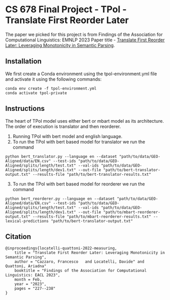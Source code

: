 # CS 678 Final Project - TPol - Translate First Reorder Later
The paper we picked for this project is from Findings of the Association for Computational Linguistics: EMNLP 2023 
Paper title - [Translate First Reorder Later: Leveraging Monotonicity in Semantic Parsing](https://arxiv.org/pdf/2210.04878.pdf).


## Installation
We first create a Conda environment using the tpol-environment.yml file and activate it using the following commands:
```
conda env create -f tpol-environment.yml
conda activate tpol-private
```

## Instructions

The heart of TPol model uses either bert or mbart model as its architecture. The order of execution is translator and then reorderer. 

1. Running TPol with bert model and english language.
2. To run the TPol with bert based model for translator we run the command 
```
python bert_translator.py --language en --dataset "path/to/data/GEO-Aligned/data/EN.csv" --test-ids "path/to/data/GEO-Aligned/splits/length/test.txt" --val-ids "path/to/data/GEO-Aligned/splits/length/dev1.txt" --out-file "path/to/bert-translator-output.txt" --results-file "path/to/bert-translator-results.txt"
```

3. To run the TPol with bert based model for reorderer we run the command 
```
python bert_reorderer.py --language en --dataset "path/to/data/GEO-Aligned/data/EN.csv" --test-ids "path/to/data/GEO-Aligned/splits/length/test.txt" --val-ids "path/to/data/GEO-Aligned/splits/length/dev1.txt" --out-file "path/to/mbart-reorderer-output.txt" --results-file "path/to/mbart-reorderer-results.txt" --lexical-predictions "path/to/bert-translator-output.txt"
```

## Citation
```
@inproceedings{locatelli-quattoni-2022-measuring,
    title = "Translate First Reorder Later: Leveraging Monotonicity in Semantic Parsing",
    author = "Cazzaro, Francesco   and Locatelli, Davide" and Quattoni, Ariadna"
    booktitle = "Findings of the Association for Computational Linguistics: EACL 2023",
    month = Feb,
    year = "2023",
    pages = "227--238"
}
```

